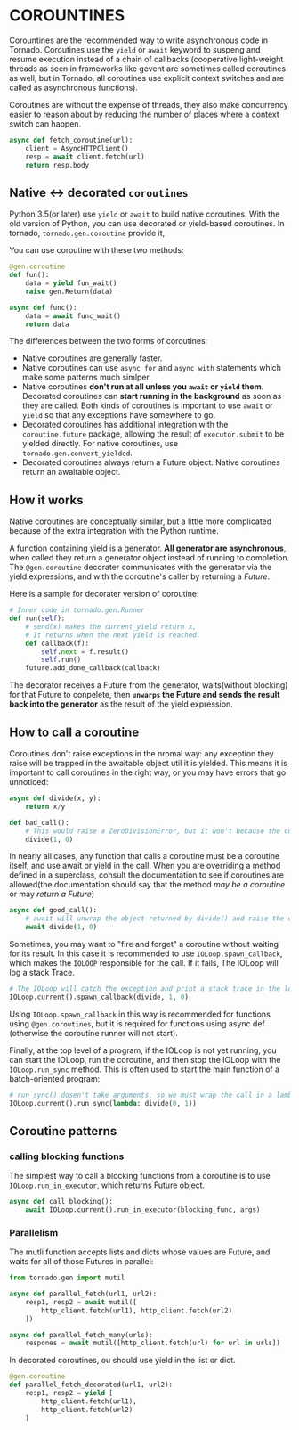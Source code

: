 # COROUNTINES

Corountines are the recommended way to write asynchronous code in Tornado. Coroutines use the `yield` or `await` keyword to suspeng and resume execution instead of a chain of callbacks (cooperative light-weight threads as seen in frameworks like gevent are sometimes called coroutines as well, but in Tornado, all coroutines use explicit context switches and are called as asynchronous functions).
<p></p>

Coroutines are without the expense of threads, they also make concurrency easier to reason about by reducing the number of places where a context switch can happen.

```py
async def fetch_coroutine(url):
    client = AsyncHTTPClient()
    resp = await client.fetch(url)
    return resp.body
```

## Native \<-\> decorated `coroutines`
Python 3.5(or later) use `yield` or `await` to build native coroutines. With the old version of Python, you can use decorated or yield-based coroutines. In tornado, `tornado.gen.coroutine` provide it,
<p></p>

You can use coroutine with these two methods:

```py
@gen.coroutine
def fun():
    data = yield fun_wait()
    raise gen.Return(data)
```

```py
async def func():
    data = await func_wait()
    return data
```

The differences between the two forms of coroutines:
- Native coroutines are generally faster.
- Native coroutines can use `async for` and `async with` statements which make some patterns much simlper.
- Native coroutines **don't run at all unless you `await` or `yield` them**. Decorated coroutines can **start running in the background** as soon as they are called. Both kinds of coroutines is important to use `await` or `yield` so that any exceptions have somewhere to go.
- Decorated coroutines has additional integration with the `coroutine.future` package, allowing the result of `executor.submit` to be yielded directly. For native coroutines, use `tornado.gen.convert_yielded`.
- Decorated coroutines always return a Future object. Native coroutines return an awaitable object.

## How it works
Native coroutines are conceptually similar, but a little more complicated because of the extra integration with the Python runtime.
<p></p>

A function containing yield is a generator. **All generator are asynchronous**, when called they return a generator object instead of running to completion. The `@gen.coroutine` decorater communicates with the generator via the yield expressions, and with the coroutine's caller by returning a *Future*.
<p></p>

Here is a sample for decorater version of coroutine:
```py
# Inner code in tornado.gen.Runner
def run(self):
    # send(x) makes the current_yield return x,
    # It returns when the next yield is reached.
    def callback(f):
        self.next = f.result()
        self.run()
    future.add_done_callback(callback)
```

The decorator receives a Future from the generator, waits(without blocking) for that Future to conpelete, then **`unwarps` the Future and sends the result back into the generator** as the result of the yield expression.

## How to call a coroutine
Coroutines don't raise exceptions in the nromal way: any exception they raise will be trapped in the awaitable object util it is yielded. This means it is important to call coroutines in the right way, or you may have errors that go unnoticed:

```py
async def divide(x, y):
    return x/y

def bad_call():
    # This would raise a ZeroDivisionError, but it won't because the coroutine is call incorrectly.
    divide(1, 0)
```

In nearly all cases, any function that calls a coroutine must be a coroutine itself, and use await or yield in the call. When you are overriding a method defined in a superclass, consult the documentation to see if coroutines are allowed(the documentation should say that the method *may be a coroutine* or may *return a Future*)

```py
async def good_call():
    # await will unwrap the object returned by divide() and raise the exception
    await divide(1, 0)
```

Sometimes, you may want to "fire and forget" a coroutine without waiting for its result. In this case it is recommended to use `IOLoop.spawn_callback`, which makes the `IOLOOP` responsible for the call. If it fails, The IOLoop will log a stack Trace.

```py
# The IOLoop will catch the exception and print a stack trace in the logs. Note that this doesn't look like a normal call, since we pass the function object to be called by the IOLoop.
IOLoop.current().spawn_callback(divide, 1, 0)
```

Using `IOLoop.spawn_callback` in this way is recommended for functions using `@gen.coroutines`, but it is required for functions using async def (otherwise the coroutine runner will not start).
<p></p>

Finally, at the top level of a program, if the IOLoop is not yet running, you can start the IOLoop, run the coroutine, and then stop the IOLoop with the `IOLoop.run_sync` method. This is often used to start the main function of a batch-oriented program:
```py
# run_sync() dosen't take arguments, so we must wrap the call in a lambda.
IOLoop.current().run_sync(lambda: divide(0, 1))
```

## Coroutine patterns
### calling blocking functions
The simplest way to call a blocking functions from a coroutine is to use `IOLoop.run_in_executor`, which returns Future object.
```py
async def call_blocking():
    await IOLoop.current().run_in_executor(blocking_func, args)
```

### Parallelism
The mutli function accepts lists and dicts whose values are Future, and waits for all of those Futures in parallel:
```py
from tornado.gen import mutil

async def parallel_fetch(url1, url2):
    resp1, resp2 = await mutil([
        http_client.fetch(url1), http_client.fetch(url2)
    ])

async def parallel_fetch_many(urls):
    respones = await mutil([http_client.fetch(url) for url in urls])
```

In decorated coroutines, ou should use yield in the list or dict.
```py
@gen.coroutine
def parallel_fetch_decorated(url1, url2):
    resp1, resp2 = yield [
        http_client.fetch(url1),
        http_client.fetch(url2)
    ]
```
